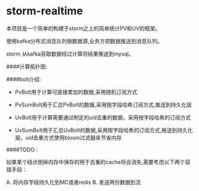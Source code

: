 storm-realtime
==============

本项目是一个简单的构建于storm之上的简单统计PV和UV的框架。

使用kafka分布式消息队列做数据源,业务方把数据推送到消息队列。

storm 从kafka获取数据经过计算将结果推送到mysql。

####计算拓扑图:




####bolt介绍:

- PvBolt用于计算可直接累加的数据,采用随机订阅方式
 
- PvSumBolt用于汇总PvBolt的数据,采用按字段哈希订阅方式,推送到持久化层
  
- UvBolt用于计算需要通过制定的uid去重的数据，采用按字段哈希的订阅方式

- UvSumBolt用于汇总UvBolt的数据,采用按字段哈希的订阅方式,推送到持久化层。uid去重方式使用bloom过滤器来节省内存

####TODO :

如果某个结点倒掉内存中保存的用于去重的cache将会消失,需要考虑以下两个容错手段：

A.  将内存字段持久化到MC或者redis
B.  发送两份数据到流
